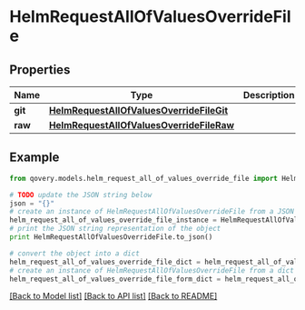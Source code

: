 # HelmRequestAllOfValuesOverrideFile


## Properties

Name | Type | Description | Notes
------------ | ------------- | ------------- | -------------
**git** | [**HelmRequestAllOfValuesOverrideFileGit**](HelmRequestAllOfValuesOverrideFileGit.md) |  | [optional] 
**raw** | [**HelmRequestAllOfValuesOverrideFileRaw**](HelmRequestAllOfValuesOverrideFileRaw.md) |  | [optional] 

## Example

```python
from qovery.models.helm_request_all_of_values_override_file import HelmRequestAllOfValuesOverrideFile

# TODO update the JSON string below
json = "{}"
# create an instance of HelmRequestAllOfValuesOverrideFile from a JSON string
helm_request_all_of_values_override_file_instance = HelmRequestAllOfValuesOverrideFile.from_json(json)
# print the JSON string representation of the object
print HelmRequestAllOfValuesOverrideFile.to_json()

# convert the object into a dict
helm_request_all_of_values_override_file_dict = helm_request_all_of_values_override_file_instance.to_dict()
# create an instance of HelmRequestAllOfValuesOverrideFile from a dict
helm_request_all_of_values_override_file_form_dict = helm_request_all_of_values_override_file.from_dict(helm_request_all_of_values_override_file_dict)
```
[[Back to Model list]](../README.md#documentation-for-models) [[Back to API list]](../README.md#documentation-for-api-endpoints) [[Back to README]](../README.md)


